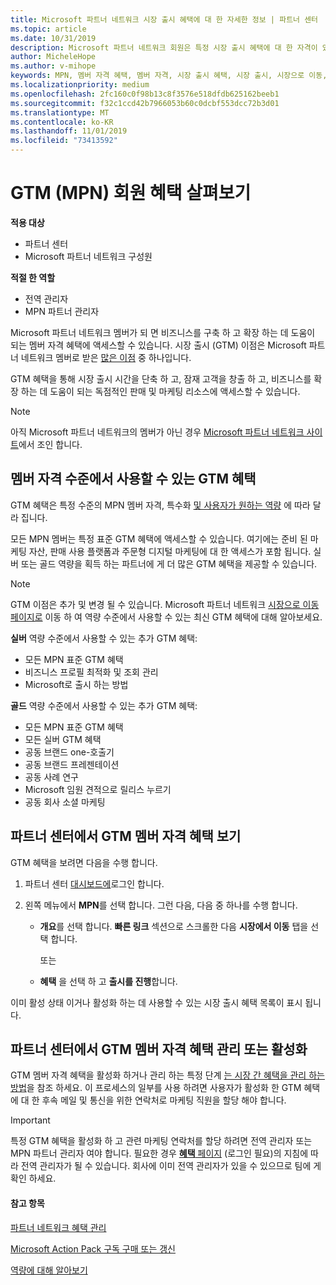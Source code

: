 ```yaml
---
title: Microsoft 파트너 네트워크 시장 출시 혜택에 대 한 자세한 정보 | 파트너 센터
ms.topic: article
ms.date: 10/31/2019
description: Microsoft 파트너 네트워크 회원은 특정 시장 출시 혜택에 대 한 자격이 있을 수 있습니다. 사용 가능한 다양 한 시장 출시 혜택 및 파트너 센터에서 활성화 하 고 관리 하는 방법에 대해 알아봅니다.
author: MicheleHope
ms.author: v-mihope
keywords: MPN, 멤버 자격 혜택, 멤버 자격, 시장 출시 혜택, 시장 출시, 시장으로 이동, GTM, 골드 구성원 자격, 실버 멤버 자격
ms.localizationpriority: medium
ms.openlocfilehash: 2fc160c0f98b13c8f3576e518dfdb625162beeb1
ms.sourcegitcommit: f32c1ccd42b7966053b60c0dcbf553dcc72b3d01
ms.translationtype: MT
ms.contentlocale: ko-KR
ms.lasthandoff: 11/01/2019
ms.locfileid: "73413592"
---
```

# <a name="explore-your-mpn-go-to-market-gtm-membership-benefits"></a>GTM (MPN) 회원 혜택 살펴보기

**적용 대상**

- 파트너 센터
- Microsoft 파트너 네트워크 구성원

**적절 한 역할**

- 전역 관리자
- MPN 파트너 관리자

Microsoft 파트너 네트워크 멤버가 되 면 비즈니스를 구축 하 고 확장 하는 데 도움이 되는 멤버 자격 혜택에 액세스할 수 있습니다. 시장 출시 (GTM) 이점은 Microsoft 파트너 네트워크 멤버로 받은 [많은 이점](https://partner.microsoft.com/manage-your-partner-network-benefits) 중 하나입니다. 

GTM 혜택을 통해 시장 출시 시간을 단축 하 고, 잠재 고객을 창출 하 고, 비즈니스를 확장 하는 데 도움이 되는 독점적인 판매 및 마케팅 리소스에 액세스할 수 있습니다.

>[!NOTE]
>아직 Microsoft 파트너 네트워크의 멤버가 아닌 경우 [Microsoft 파트너 네트워크 사이트](https://partner.microsoft.com/membership)에서 조인 합니다.


## <a name="gtm-benefits-available-by-membership-level"></a>멤버 자격 수준에서 사용할 수 있는 GTM 혜택

GTM 혜택은 특정 수준의 MPN 멤버 자격, 특수화 [및 사용자가 원하는 역량](learn-about-competencies.md) 에 따라 달라 집니다.

모든 MPN 멤버는 특정 표준 GTM 혜택에 액세스할 수 있습니다. 여기에는 준비 된 마케팅 자산, 판매 사용 플랫폼과 주문형 디지털 마케팅에 대 한 액세스가 포함 됩니다. 실버 또는 골드 역량을 획득 하는 파트너에 게 더 많은 GTM 혜택을 제공할 수 있습니다.

>[!NOTE]
>GTM 이점은 추가 및 변경 될 수 있습니다. Microsoft 파트너 네트워크 [시장으로 이동 페이지로](https://partner.microsoft.com/en-us/membership/go-to-market) 이동 하 여 역량 수준에서 사용할 수 있는 최신 GTM 혜택에 대해 알아보세요.

**실버** 역량 수준에서 사용할 수 있는 추가 GTM 혜택:

- 모든 MPN 표준 GTM 혜택
- 비즈니스 프로필 최적화 및 조회 관리
- Microsoft로 출시 하는 방법

**골드** 역량 수준에서 사용할 수 있는 추가 GTM 혜택:

- 모든 MPN 표준 GTM 혜택
- 모든 실버 GTM 혜택
- 공동 브랜드 one-호출기
- 공동 브랜드 프레젠테이션
- 공동 사례 연구
- Microsoft 임원 견적으로 릴리스 누르기
- 공동 회사 소셜 마케팅

## <a name="view-gtm-membership-benefits-in-the-partner-center"></a>파트너 센터에서 GTM 멤버 자격 혜택 보기

GTM 혜택을 보려면 다음을 수행 합니다.

1. 파트너 센터 [대시보드에]( https://docs.microsoft.com/en-us/partner-center/)로그인 합니다.

2. 왼쪽 메뉴에서 **MPN**를 선택 합니다. 그런 다음, 다음 중 하나를 수행 합니다.

    - **개요**를 선택 합니다. **빠른 링크** 섹션으로 스크롤한 다음 **시장에서 이동** 탭을 선택 합니다.

      또는

    - **혜택** 을 선택 하 고 **출시를 진행**합니다.

이미 활성 상태 이거나 활성화 하는 데 사용할 수 있는 시장 출시 혜택 목록이 표시 됩니다.

## <a name="manage-or-activate-gtm-membership-benefits-in-the-partner-center"></a>파트너 센터에서 GTM 멤버 자격 혜택 관리 또는 활성화

GTM 멤버 자격 혜택을 활성화 하거나 관리 하는 특정 단계 [는 시장 간 혜택을 관리 하는 방법](manage-your-partner-network-benefits.md#manage-go-to-market-benefits)을 참조 하세요. 이 프로세스의 일부를 사용 하려면 사용자가 활성화 한 GTM 혜택에 대 한 후속 메일 및 통신을 위한 연락처로 마케팅 직원을 할당 해야 합니다.

>[!IMPORTANT]
>특정 GTM 혜택을 활성화 하 고 관련 마케팅 연락처를 할당 하려면 전역 관리자 또는 MPN 파트너 관리자 여야 합니다. 필요한 경우 [ **혜택** 페이지](https://partnercenter.microsoft.com/pcv/partnership/benefits) (로그인 필요)의 지침에 따라 전역 관리자가 될 수 있습니다. 회사에 이미 전역 관리자가 있을 수 있으므로 팀에 게 확인 하세요.

#### <a name="see-also"></a>참고 항목

[파트너 네트워크 혜택 관리](manage-your-partner-network-benefits.md)

[Microsoft Action Pack 구독 구매 또는 갱신](mpn-get-action-pack.md)

[역량에 대해 알아보기](learn-about-competencies.md)